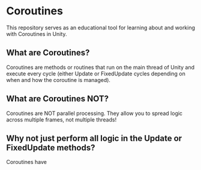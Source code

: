 # Coroutines
This repository serves as an educational tool for learning about and working with Coroutines in Unity.

## What are Coroutines?
Coroutines are methods or routines that run on the main thread of Unity and execute every cycle (either Update or FixedUpdate cycles depending on when and how the coroutine is managed).

## What are Coroutines NOT?
Coroutines are NOT parallel processing. They allow you to spread logic across multiple frames, not multiple threads!

## Why not just perform all logic in the Update or FixedUpdate methods?
Coroutines have 
